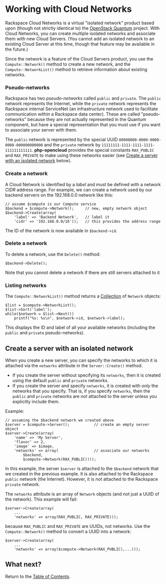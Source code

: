 Working with Cloud Networks
===========================

Rackspace Cloud Networks is a virtual "isolated network" product based upon (though not
strictly identical to) the [OpenStack Quantum](http://quantum.openstack.org) project.
With Cloud Networks, you can create multiple isolated networks and associate them 
with new Cloud Servers. (You cannot add an isolated network to an existing Cloud
Server at this time, though that feature may be available in the future.)

Since the network is a feature of the Cloud Servers product, you use the 
`Compute::Network()` method to create a new network, and the `Compute::NetworkList()` 
method to retrieve information about existing networks.

### Pseudo-networks

Rackspace has two *pseudo-networks* called `public` and `private`. The `public` network
represents the Internet, while the `private` network represents the Rackspace internal
ServiceNet (an infrastructure network used to facilitate communication within a 
Rackspace data center). These are called "pseudo-networks" because they are not actually
represented in the Quantum component, but have a special representation that you must
use if you want to associate your server with them.

The `public` network is represented by the special UUID 
`00000000-0000-0000-0000-000000000000` and the `private` network by
`11111111-1111-1111-1111-111111111111`. <b>php-opencloud</b> provides the special
constants `RAX_PUBLIC` and `RAX_PRIVATE` to make using these networks easier
(see [Create a server with an isolated network](#server) below). 

<a name="create"></a>
### Create a network

A Cloud Network is identified by a *label* and must be defined with a network *CIDR*
address range. For example, we can create a network used by our backend servers on the
192.168.0.0 network like this:

	// assume $compute is our Compute service
	$backend = $compute->Network();		// new, empty network object
	$backend->Create(array(
		'label' => 'Backend Network',	// label it
		'cidr' => '192.168.0.0/16'));	// this provides the address range

The ID of the network is now available in `$backend->id`.

<a name="delete"></a>
### Delete a network

To delete a network, use the `Delete()` method:

	$backend->Delete();

Note that you cannot delete a network if there are still servers attached to it

### Listing networks

The `Compute::NetworkList()` method returns a [Collection](collections.md) of 
`Network` objects:

	$list = $compute->NetworkList();
	$list->Sort('label');
	while($network = $list->Next())
		printf("%s: %s\n", $network->id, $network->label);

This displays the ID and label of all your available networks (including the `public`
and `private` pseudo-networks).

<a name="server"></a>
## Create a server with an isolated network

When you create a new server, you can specify the networks to which it is attached
via the `networks` attribute in the `Server::Create()` method.

* If you create the server without specifying its `networks`, then it is created
  using the default `public` and `private` networks.
* If you create the server and specify `networks`, it is created with *only* the
  networks that you specify. That is, if you specify `networks`, then the
  `public` and `private` networks are *not* attached to the server unless you
  explicitly include them.

Example:

	// assuming the $backend network we created above
	$server = $compute->Server();			// create an empty server object
	$server->Create(array(
		'name' => 'My Server',
		'flavor' => 2,
		'image' => $image,
		'networks' => array(				// associate our networks
			$backend,
			$compute->Network(RAX_PUBLIC))));

In this example, the server `$server` is attached to the `$backend` network that
we created in the previous example. It is also attached to the Rackspace `public`
network (the Internet). However, it is *not* attached to the Rackspace `private` 
network. 

The `networks` attribute is an array of `Network` objects (and not just a UUID of the
network). This example will fail:

	$server->Create(array(
		...
		'networks' => array(RAX_PUBLIC, RAX_PRIVATE)));

because `RAX_PUBLIC` and `RAX_PRIVATE` are UUIDs, not networks. Use the 
`Compute::Network()` method to convert a UUID into a network:

	$server->Create(array(
		...
		'networks' => array($compute->Network(RAX_PUBLIC),...)));

## What next?

Return to the [Table of Contents](toc.md).
